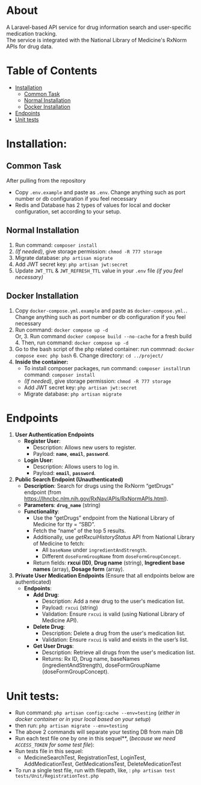 # About
A Laravel-based API service for drug information search and user-specific medication tracking. \
The service is integrated with the National Library of Medicine's RxNorm APIs for drug data.

# Table of Contents
- [Installation](#installation)
  - [Common Task](#common-task)
  - [Normal Installation](#normal-installation)
  - [Docker Installation](#docker-installation)
- [Endpoints](#endpoints)
- [Unit tests](#unit-tests)


# Installation:

## Common Task
After pulling from the repository
- Copy `.env.example` and paste as `.env`. Change anything such as port number or db configuration if you feel necessary
- Redis and Database has 2 types of values for local and docker configuration, set according to your setup.

## Normal Installation
1. Run command: `composer install`
2. _(If needed)_, give storage permission: `chmod -R 777 storage`
3. Migrate database: `php artisan migrate`
4. Add JWT secret key: `php artisan jwt:secret`
5. Update `JWT_TTL` & `JWT_REFRESH_TTL` value in your `.env` file _(if you feel necessary)_

## Docker Installation
1. Copy `docker-compose.yml.example` and paste as `docker-compose.yml.`. Change anything such as port number or db configuration if you feel necessary
2. Run command: `docker compose up -d` \
   Or,
   3. Run command `docker compose build --no-cache` for a fresh build 
   4. Then, run command: `docker compose up -d`
5. Go to the bash script of the php related container: run commnad: `docker compose exec php bash`
   6. Change directory: `cd ../project/`
6. **Inside the container:**
    - To install composer packages, run command: `composer install`run command: `composer install`
    - _(If needed)_, give storage permission: `chmod -R 777 storage`
    - Add JWT secret key: `php artisan jwt:secret`
    - Migrate database: `php artisan migrate`



# Endpoints
1. **User Authentication Endpoints**
    - **Register User**:
        - Description: Allows new users to register.
        - Payload: **`name`**, **`email`**, **`password`**.
    - **Login User**:
        - Description: Allows users to log in.
        - Payload: **`email`**, **`password`**.
2. **Public Search Endpoint (Unauthenticated)**
    - **Description**: Search for drugs using the RxNorm “getDrugs” endpoint (from https://lhncbc.nlm.nih.gov/RxNav/APIs/RxNormAPIs.html).
    - **Parameters**: **`drug_name`** (string)
    - **Functionality**:
        - Use the “getDrugs” endpoint from the National Library of Medicine for tty = “SBD”.
        - Fetch the “name” of the top 5 results.
        - Additionally, use *getRxcuiHistoryStatus* API from National Library of Medicine to fetch:
            - All `baseName` under `ingredientAndStrength`.
            - Different `doseFormGroupName` from `doseFormGroupConcept`.
        - Return fields: **rxcui (ID)**, **Drug name** (string), **Ingredient base names** (array), **Dosage form** (array).
3. **Private User Medication Endpoints** (Ensure that all endpoints below are authenticated)
    - **Endpoints**:
        - **Add Drug**:
            - Description: Add a new drug to the user's medication list.
            - Payload: `rxcui` (string)
            - Validation: Ensure `rxcui` is valid (using National Library of Medicine API).
        - **Delete Drug**:
            - Description: Delete a drug from the user's medication list.
            - Validation: Ensure `rxcui` is valid and exists in the user’s list.
        - **Get User Drugs**:
            - Description: Retrieve all drugs from the user's medication list.
            - Returns: Rx ID, Drug name, baseNames (ingredientAndStrength), doseFormGroupName (doseFormGroupConcept).


# Unit tests: 

- Run command: `php artisan config:cache --env=testing` (_either in docker container or in your local based on your setup_)
- then run: `php artisan migrate --env=testing`
- The above 2 commands will separate your testing DB from main DB
- Run each test file one by one in this sequel**, (_because we need `ACCESS_TOKEN` for some test file_):
- Run tests file in this sequel:
  - MedicineSearchTest, RegistrationTest, LoginTest, AddMedicationTest, GetMedicationsTest, DeleteMedicationTest
- To run a single test file, run with filepath, like, : `php artisan test tests/Unit/RegistrationTest.php`
